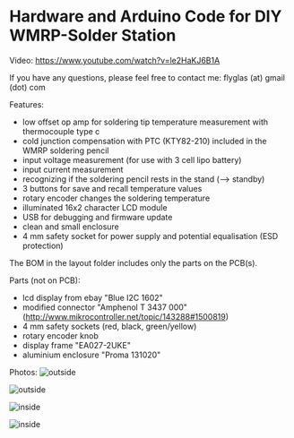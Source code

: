 # Hardware and Arduino Code for DIY WMRP-Solder Station

Video: https://www.youtube.com/watch?v=le2HaKJ6B1A

If you have any questions, please feel free to contact me: flyglas (at) gmail (dot) com


Features:
* low offset op amp for soldering tip temperature measurement with thermocouple type c
* cold junction compensation with PTC (KTY82-210) included in the WMRP soldering pencil
* input voltage measurement (for use with 3 cell lipo battery)
* input current measurement 
* recognizing if the soldering pencil rests in the stand (--> standby)
* 3 buttons for save and recall temperature values
* rotary encoder changes the soldering temperature 
* illuminated 16x2 character LCD module
* USB for debugging and firmware update
* clean and small enclosure
* 4 mm safety socket for power supply and potential equalisation (ESD protection)


The BOM in the layout folder includes only the parts on the PCB(s).

Parts (not on PCB):
* lcd display from ebay "Blue I2C 1602"
* modified connector "Amphenol T 3437 000" (http://www.mikrocontroller.net/topic/143288#1500819)
* 4 mm safety sockets (red, black, green/yellow)
* rotary encoder knob
* display frame "EA027-2UKE"
* aluminium enclosure "Proma 131020"

Photos:
![outside](https://github.com/FlyGlas/WMRP/blob/master/pictures/IMG_20150507_002144.jpg "outside")

![outside](https://github.com/FlyGlas/WMRP/blob/master/pictures/IMG_20150412_134210.jpg "outside")

![inside](https://github.com/FlyGlas/WMRP/blob/master/pictures/IMG_20150411_152047.jpg "inside")

![inside](https://github.com/FlyGlas/WMRP/blob/master/pictures/IMG_20150411_152116.jpg "inside")
